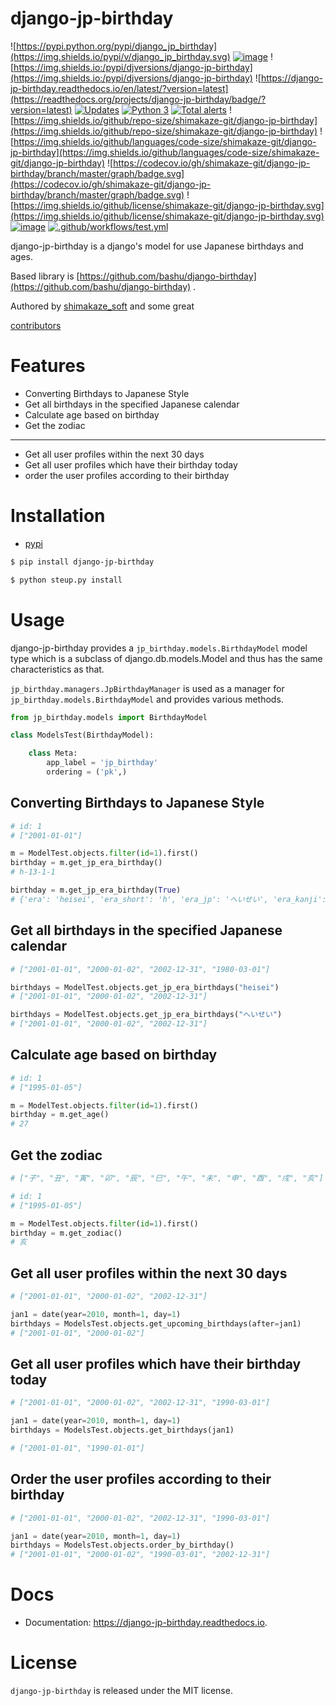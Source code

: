 # django-jp-birthday

![https://pypi.python.org/pypi/django_jp_birthday](https://img.shields.io/pypi/v/django_jp_birthday.svg)
[![image](https://img.shields.io/pypi/pyversions/django-jp-birthday.svg)](https://pypi.org/project/django-jp-birthday)
![https://img.shields.io:/pypi/djversions/django-jp-birthday](https://img.shields.io:/pypi/djversions/django-jp-birthday)
![https://django-jp-birthday.readthedocs.io/en/latest/?version=latest](https://readthedocs.org/projects/django-jp-birthday/badge/?version=latest)
[![Updates](https://pyup.io/repos/github/shimakaze-git/django-jp-birthday/shield.svg)](https://pyup.io/repos/github/shimakaze-git/django-jp-birthday/)
[![Python 3](https://pyup.io/repos/github/shimakaze-git/django-jp-birthday/python-3-shield.svg)](https://pyup.io/repos/github/shimakaze-git/django-jp-birthday/)
[![Total alerts](https://img.shields.io/lgtm/alerts/g/shimakaze-git/django-jp-birthday.svg?logo=lgtm&logoWidth=18)](https://lgtm.com/projects/g/shimakaze-git/django-jp-birthday/alerts/)
![https://img.shields.io/github/repo-size/shimakaze-git/django-jp-birthday](https://img.shields.io/github/repo-size/shimakaze-git/django-jp-birthday)
![https://img.shields.io/github/languages/code-size/shimakaze-git/django-jp-birthday](https://img.shields.io/github/languages/code-size/shimakaze-git/django-jp-birthday)
![https://codecov.io/gh/shimakaze-git/django-jp-birthday/branch/master/graph/badge.svg](https://codecov.io/gh/shimakaze-git/django-jp-birthday/branch/master/graph/badge.svg)
![https://img.shields.io/github/license/shimakaze-git/django-jp-birthday.svg](https://img.shields.io/github/license/shimakaze-git/django-jp-birthday.svg)
[![image](https://img.shields.io/pypi/dm/django-jp-birthday)](https://img.shields.io/pypi/dm/django-jp-birthday)
[![.github/workflows/test.yml](https://github.com/shimakaze-git/django-jp-birthday/actions/workflows/test.yml/badge.svg)](https://github.com/shimakaze-git/django-jp-birthday/actions/workflows/test.yml)

django-jp-birthday is a django's model for use Japanese birthdays and ages.

Based library is [https://github.com/bashu/django-birthday](https://github.com/bashu/django-birthday) .

Authored by [shimakaze_soft](https://github.com/shimakaze-git) and some great

[contributors](https://github.com/shimakaze-git/django-jp-birthday/CONTRIBUTING.rst)

# Features

- Converting Birthdays to Japanese Style
- Get all birthdays in the specified Japanese calendar
- Calculate age based on birthday
- Get the zodiac

-----

- Get all user profiles within the next 30 days
- Get all user profiles which have their birthday today
- order the user profiles according to their birthday

# Installation

- [pypi](https://pypi.org/project/django-jp-birthday/)

```Bash
$ pip install django-jp-birthday

$ python steup.py install
```

# Usage

django-jp-birthday provides a `jp_birthday.models.BirthdayModel` model type which is a subclass of django.db.models.Model and thus has the same characteristics as that.

`jp_birthday.managers.JpBirthdayManager` is used as a manager for `jp_birthday.models.BirthdayModel` and provides various methods.

```Python
from jp_birthday.models import BirthdayModel

class ModelsTest(BirthdayModel):

    class Meta:
        app_label = 'jp_birthday'
        ordering = ('pk',)
```

## Converting Birthdays to Japanese Style

```Python
# id: 1
# ["2001-01-01"]

m = ModelTest.objects.filter(id=1).first()
birthday = m.get_jp_era_birthday()
# h-13-1-1

birthday = m.get_jp_era_birthday(True)
# {'era': 'heisei', 'era_short': 'h', 'era_jp': 'へいせい', 'era_kanji': '平成', 'year': 13, 'month': 1, 'day': 1}
```

## Get all birthdays in the specified Japanese calendar

```Python
# ["2001-01-01", "2000-01-02", "2002-12-31", "1980-03-01"]

birthdays = ModelTest.objects.get_jp_era_birthdays("heisei")
# ["2001-01-01", "2000-01-02", "2002-12-31"]

birthdays = ModelTest.objects.get_jp_era_birthdays("へいせい")
# ["2001-01-01", "2000-01-02", "2002-12-31"]
```

## Calculate age based on birthday

```Python
# id: 1
# ["1995-01-05"]

m = ModelTest.objects.filter(id=1).first()
birthday = m.get_age()
# 27
```

## Get the zodiac

```Python
# ["子", "丑", "寅", "卯", "辰", "巳", "午", "未", "申", "酉", "戌", "亥"]

# id: 1
# ["1995-01-05"]

m = ModelTest.objects.filter(id=1).first()
birthday = m.get_zodiac()
# 亥
```

## Get all user profiles within the next 30 days

```Python
# ["2001-01-01", "2000-01-02", "2002-12-31"]

jan1 = date(year=2010, month=1, day=1)
birthdays = ModelsTest.objects.get_upcoming_birthdays(after=jan1)
# ["2001-01-01", "2000-01-02"]
```

## Get all user profiles which have their birthday today

```Python
# ["2001-01-01", "2000-01-02", "2002-12-31", "1990-03-01"]

jan1 = date(year=2010, month=1, day=1)
birthdays = ModelsTest.objects.get_birthdays(jan1)

# ["2001-01-01", "1990-01-01"]
```

## Order the user profiles according to their birthday

```Python
# ["2001-01-01", "2000-01-02", "2002-12-31", "1990-03-01"]

jan1 = date(year=2010, month=1, day=1)
birthdays = ModelsTest.objects.order_by_birthday()
# ["2001-01-01", "2000-01-02", "1990-03-01", "2002-12-31"]
```

# Docs

- Documentation: https://django-jp-birthday.readthedocs.io.

# License

`django-jp-birthday` is released under the MIT license.

